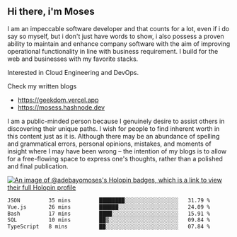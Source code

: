 ## Hi there, i'm Moses

I am an impeccable software developer and that counts for a lot, even if i do say so myself, but i don't just have words to show, i also possess a proven ability to maintain and enhance company software with the aim of improving operational functionality in line with business requirement. I build for the web and businesses with my favorite stacks.

Interested in Cloud Engineering and DevOps.

Check my written blogs
- https://geekdom.vercel.app
- https://mosess.hashnode.dev
  
I am a public-minded person because I genuinely desire to assist others in discovering their unique paths. I wish for people to find inherent worth in this content just as it is. Although there may be an abundance of spelling and grammatical errors, personal opinions, mistakes, and moments of insight where I may have been wrong – the intention of my blogs is to allow for a free-flowing space to express one's thoughts, rather than a polished and final publication.

[![An image of @adebayomoses's Holopin badges, which is a link to view their full Holopin profile](https://holopin.me/adebayomoses)](https://holopin.io/@adebayomoses)

<!--START_SECTION:waka-->

```txt
JSON         35 mins         ████████░░░░░░░░░░░░░░░░░   31.79 %
Vue.js       26 mins         ██████░░░░░░░░░░░░░░░░░░░   24.09 %
Bash         17 mins         ████░░░░░░░░░░░░░░░░░░░░░   15.91 %
SQL          10 mins         ██▒░░░░░░░░░░░░░░░░░░░░░░   09.84 %
TypeScript   8 mins          ██░░░░░░░░░░░░░░░░░░░░░░░   07.84 %
```

<!--END_SECTION:waka-->
